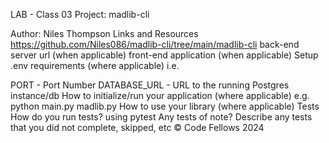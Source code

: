 LAB - Class 03
Project: madlib-cli

Author: Niles Thompson
Links and Resources
https://github.com/Niles086/madlib-cli/tree/main/madlib-cli
back-end server url (when applicable)
front-end application (when applicable)
Setup
.env requirements (where applicable)
i.e.

PORT - Port Number
DATABASE_URL - URL to the running Postgres instance/db
How to initialize/run your application (where applicable)
e.g. python main.py
madlib.py
How to use your library (where applicable)
Tests
How do you run tests?
using pytest
Any tests of note?
Describe any tests that you did not complete, skipped, etc
© Code Fellows 2024